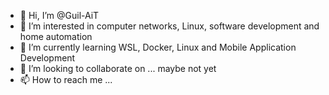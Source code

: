 - 👋 Hi, I’m @Guil-AiT
- 👀 I’m interested in computer networks, Linux, software development and home automation
- 🌱 I’m currently learning WSL, Docker, Linux and Mobile Application Development
- 💞️ I’m looking to collaborate on ... maybe not yet
- 📫 How to reach me ...

<!---
Guil-AiT/Guil-AiT is a ✨ special ✨ repository because its `README.md` (this file) appears on your GitHub profile.
You can click the Preview link to take a look at your changes.
--->
